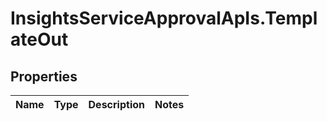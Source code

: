 # InsightsServiceApprovalApIs.TemplateOut

## Properties
Name | Type | Description | Notes
------------ | ------------- | ------------- | -------------


